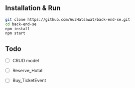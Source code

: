 ## Installation & Run

```bash
git clone https://github.com/Au3Hatsawat/back-end-se.git
cd back-end-se
npm install
npm start
```


## Todo

- [ ] CRUD model
- [ ] Reserve_Hotal
- [ ] Buy_TicketEvent

